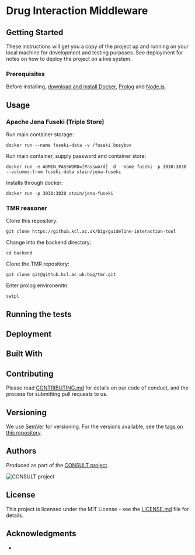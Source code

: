 # Drug Interaction Middleware

## Getting Started

These instructions will get you a copy of the project up and running on your local machine for development and testing purposes. See deployment for notes on how to deploy the project on a live system.

### Prerequisites

Before installing, [download and install Docker](https://www.docker.com/get-started), [Prolog](http://www.swi-prolog.org/Download.html) and [Node.js](https://nodejs.org/en/download/).

## Usage

### Apache Jena Fuseki (Triple Store)

Run main container storage:

```
docker run --name fuseki-data -v /fuseki busybox
```

Run main container, supply password and container store:

```
docker run -e ADMIN_PASSWORD=[Password] -d --name fuseki -p 3030:3030 --volumes-from fuseki-data stain/jena-fuseki
```

Installs through docker:

```
docker run -p 3030:3030 stain/jena-fuseki
```

### TMR reasoner

Clone this repository:

```
git clone https://github.kcl.ac.uk/big/guideline-interaction-tool
```

Change into the backend directory:

```
cd backend
```

Clone the TMR repository:

```
git clone git@github.kcl.ac.uk:big/tmr.git
```

Enter prolog environemtn:

```
swipl
```



## Running the tests

## Deployment

## Built With

## Contributing

Please read [CONTRIBUTING.md](CONTRIBUTING.md) for details on our code of conduct, and the process for submitting pull requests to us.

## Versioning

We use [SemVer](http://semver.org/) for versioning. For the versions available, see the [tags on this repository](https://github.com/martinchapman/nokia-health/tags).

## Authors

Produced as part of the [CONSULT project](https://consult.kcl.ac.uk/).

![CONSULT project](https://consult.kcl.ac.uk/wp-content/uploads/sites/214/2017/12/overview-consult-768x230.png "CONSULT project")

## License

This project is licensed under the MIT License - see the [LICENSE.md](LICENSE.md) file for details.

## Acknowledgments

*
